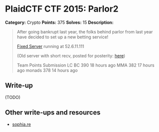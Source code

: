 # PlaidCTF CTF 2015: Parlor2

**Category:** Crypto
**Points:** 375
**Solves:** 15
**Description:**

> After going bankrupt last year, the folks behind parlor from last year have decided to set up a new betting service!
> 
> [Fixed Server](http://play.plaidctf.com/files/new_server_e947d2a6d0bddb87e690772fbb3fa196.py) running at 52.6.11.111
> 
> (Old server with short recv, posted for posterity: 
> [here](http://play.plaidctf.com/files/parlor2_43c40064516eeb628052fe1a8b4c1626.py))
> 
> 
> Team	Points	Submission
> LC BC	390	18 hours ago
> MMA	382	17 hours ago
> monads	378	14 hours ago

## Write-up

(TODO)

## Other write-ups and resources

* [sophia.re](http://www.sophia.re/plaid2015_parlor2_writeup.html)
